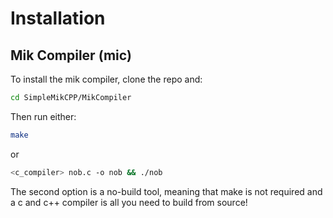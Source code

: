 # Installation

## Mik Compiler (mic)
To install the mik compiler, clone the repo and:
```bash
cd SimpleMikCPP/MikCompiler
```

Then run either:
```bash
make
```

or 

```bash
<c_compiler> nob.c -o nob && ./nob
```

The second option is a no-build tool, meaning that make is not required and a c and c++ compiler is all you need to build from source!

